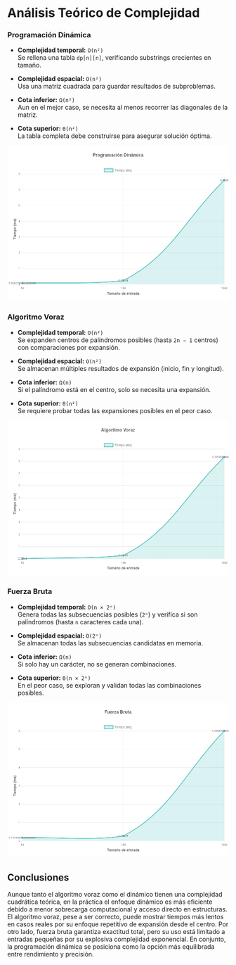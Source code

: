 # Análisis Teórico de Complejidad

### Programación Dinámica

- **Complejidad temporal:** `O(n²)`  
  Se rellena una tabla `dp[n][n]`, verificando substrings crecientes en tamaño.

- **Complejidad espacial:** `O(n²)`  
  Usa una matriz cuadrada para guardar resultados de subproblemas.

- **Cota inferior:** `Ω(n²)`  
  Aun en el mejor caso, se necesita al menos recorrer las diagonales de la matriz.

- **Cota superior:** `Θ(n²)`  
  La tabla completa debe construirse para asegurar solución óptima.

  
![Comportamiento de Programación Dinámica](./graficos/p1_dinamica.jpeg)

### Algoritmo Voraz
- **Complejidad temporal:** `O(n²)`  
  Se expanden centros de palíndromos posibles (hasta `2n − 1` centros) con comparaciones por expansión.

- **Complejidad espacial:** `O(n²)`  
  Se almacenan múltiples resultados de expansión (inicio, fin y longitud).

- **Cota inferior:** `Ω(n)`  
  Si el palíndromo está en el centro, solo se necesita una expansión.

- **Cota superior:** `Θ(n²)`  
  Se requiere probar todas las expansiones posibles en el peor caso.


![Comportamiento del Algoritmo Voraz](./graficos/p1_voraz.jpeg)

### Fuerza Bruta
- **Complejidad temporal:** `O(n × 2ⁿ)`  
  Genera todas las subsecuencias posibles (`2ⁿ`) y verifica si son palíndromos (hasta `n` caracteres cada una).

- **Complejidad espacial:** `O(2ⁿ)`  
  Se almacenan todas las subsecuencias candidatas en memoria.

- **Cota inferior:** `Ω(n)`  
  Si solo hay un carácter, no se generan combinaciones.

- **Cota superior:** `Θ(n × 2ⁿ)`  
  En el peor caso, se exploran y validan todas las combinaciones posibles.


![Comportamiento de Fuerza Bruta](./graficos/p1_fuerza_bruta.jpeg)


## Conclusiones

Aunque tanto el algoritmo voraz como el dinámico tienen una complejidad cuadrática teórica, en la práctica el enfoque dinámico es más eficiente debido a menor sobrecarga computacional y acceso directo en estructuras. El algoritmo voraz, pese a ser correcto, puede mostrar tiempos más lentos en casos reales por su enfoque repetitivo de expansión desde el centro. Por otro lado, fuerza bruta garantiza exactitud total, pero su uso está limitado a entradas pequeñas por su explosiva complejidad exponencial. En conjunto, la programación dinámica se posiciona como la opción más equilibrada entre rendimiento y precisión.